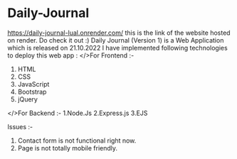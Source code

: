 # Daily-Journal
https://daily-journal-lual.onrender.com/ 
this is the link of the website hosted on render. Do check it out :)
Daily Journal (Version 1) is a Web Application which is released on 21.10.2022
I have implemented following technologies to deploy this web app :
</>For Frontend :-
1. HTML
2. CSS
3. JavaScript
4. Bootstrap
5. jQuery

 </>For Backend :-
1.Node.Js
2.Express.js
3.EJS

Issues :- 
1. Contact form is not functional right now.
2. Page is not totally mobile friendly.
